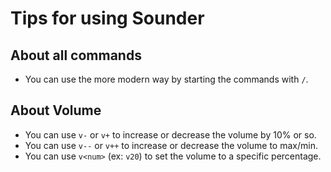 # Tips for using Sounder

## About all commands

- You can use the more modern way by starting the commands with `/`.

## About Volume

- You can use `v-` or `v+` to increase or decrease the volume by 10% or so.
- You can use `v--` or `v++` to increase or decrease the volume to max/min.
- You can use `v<num>` (ex: `v20`) to set the volume to a specific percentage.